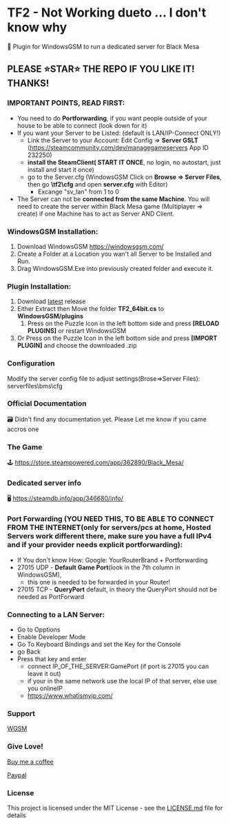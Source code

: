 # TF2 - Not Working dueto ... I don't know why
🧩 Plugin for WindowsGSM to run a dedicated server for Black Mesa

## PLEASE ⭐STAR⭐ THE REPO IF YOU LIKE IT! THANKS!

### IMPORTANT POINTS, READ FIRST:
- You need to do **Portforwarding**, if you want people outside of your house to be able to connect (look down for it)
- If you want your Server to be Listed: (default is LAN/IP-Connect ONLY!)
  - Link the Server to your Account: Edit Config => **Server GSLT** (https://steamcommunity.com/dev/managegameservers App ID 232250)
  - **install the SteamClient( START IT ONCE**, no login, no autostart, just install and start it once)
  - go to the Server.cfg (WindowsGSM Click on **Browse => Server Files**, then go **\tf2\cfg** and open **server.cfg** with Editor)
    - Excange "sv_lan" from 1 to 0
- The Server can not be **connected from the same Machine**. You will need to create the server within Black Mesa game (Multiplayer => create) if one Machine has to act as Server AND Client.

### WindowsGSM Installation: 
1. Download  WindowsGSM https://windowsgsm.com/ 
2. Create a Folder at a Location you wan't all Server to be Installed and Run.
3. Drag WindowsGSM.Exe into previously created folder and execute it.

### Plugin Installation:
1. Download [latest](https://github.com/Raziel7893/WindowsGSM.TF2_64bit/releases/latest) release
2. Either Extract then Move the folder **TF2_64bit.cs** to **WindowsGSM/plugins** 
    1. Press on the Puzzle Icon in the left bottom side and press **[RELOAD PLUGINS]** or restart WindowsGSM
3. Or Press on the Puzzle Icon in the left bottom side and press **[IMPORT PLUGIN]** and choose the downloaded .zip

### Configuration
Modify the server config file to adjust settings(Brose=>Server Files): serverfiles\bms\cfg

### Official Documentation
🗃️ Didn't find any documentation yet. Please Let me know if you came accros one

### The Game
🕹️ https://store.steampowered.com/app/362890/Black_Mesa/

### Dedicated server info
🖥️ https://steamdb.info/app/346680/info/

### Port Forwarding (YOU NEED THIS, TO BE ABLE TO CONNECT FROM THE INTERNET(only for servers/pcs at home, Hosted Servers work different there, make sure you have a full IPv4 and if your provider needs explicit portforwarding):
- If You don't know How: Google: YourRouterBrand + Portforwarding
- 27015 UDP - **Default Game Port**(look in the 7th column in WindowsGSM), 
  - this one is needed to be forwarded in your Router!
- 27015 TCP - **QueryPort** default, in theory the QueryPort should not be needed as PortForward

### Connecting to a LAN Server:
- Go to Opptions
- Enable Developer Mode
- Go To Keyboard Bindings and set the Key for the Console
- go Back
- Press that key and enter
  - connect IP_OF_THE_SERVER:GamePort (if port is 27015 you can leave it out)
  - if your in the same network use the local IP of that server, else use you onlineIP
  - https://www.whatismyip.com/  

### Support
[WGSM](https://discord.com/channels/590590698907107340/645730252672335893)

### Give Love!
[Buy me a coffee](https://ko-fi.com/raziel7893)

[Paypal](https://paypal.me/raziel7893)

### License
This project is licensed under the MIT License - see the <a href="https://github.com/raziel7893/WindowsGSM.TF2/blob/main/LICENSE">LICENSE.md</a> file for details
